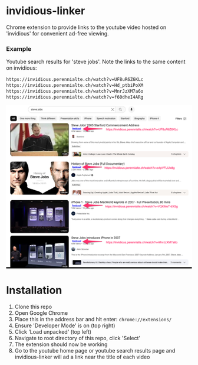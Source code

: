 
# invidious-linker

Chrome extension to provide links to the youtube video hosted on 'invidious' for convenient ad-free viewing.

### Example

Youtube search results for 'steve jobs'. Note the links to the same content on invidious:

```none
https://invidious.perennialte.ch/watch?v=UF8uR6Z6KLc
https://invidious.perennialte.ch/watch?v=Hd_ptbiPoXM
https://invidious.perennialte.ch/watch?v=MnrJzXM7a6o
https://invidious.perennialte.ch/watch?v=f60dheI4ARg
```

<img src="docs/results.png">



# Installation

1. Clone this repo
2. Open Google Chrome
3. Place this in the address bar and hit enter: `chrome://extensions/`
4. Ensure 'Developer Mode' is on (top right)
5. Click 'Load unpacked' (top left)
6. Navigate to root directory of this repo, click 'Select'
7. The extension should now be working
8. Go to the youtube home page or youtube search results page and invidious-linker will ad a link near the title of each video






